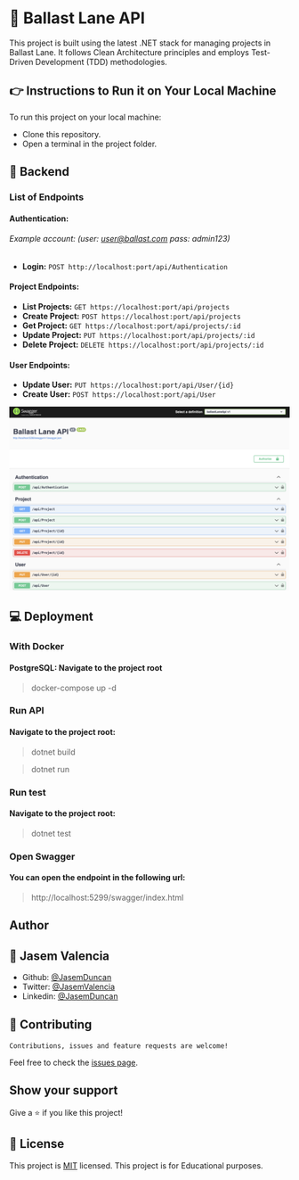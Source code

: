 # 🚀 Ballast Lane API

This project is built using the latest .NET stack for managing projects in Ballast Lane. 
It follows Clean Architecture principles and employs Test-Driven Development (TDD) methodologies.

## 👉 Instructions to Run it on Your Local Machine

To run this project on your local machine:

- Clone this repository.
- Open a terminal in the project folder.

## 🔨 Backend

### List of Endpoints

#### Authentication:

###### Example account: (user: user@ballast.com pass: admin123)

- **Login:** `POST http://localhost:port/api/Authentication`

#### Project Endpoints:
- **List Projects:** `GET https://localhost:port/api/projects`
- **Create Project:** `POST https://localhost:port/api/projects`
- **Get Project:** `GET https://localhost:port/api/projects/:id`
- **Update Project:** `PUT https://localhost:port/api/projects/:id`
- **Delete Project:** `DELETE https://localhost:port/api/projects/:id`

#### User Endpoints:
- **Update User:** `PUT https://localhost:port/api/User/{id}`
- **Create User:** `POST https://localhost:port/api/User`

![screenshot](main.png)


## 💻 Deployment

### With Docker
#### PostgreSQL: Navigate to the project root

> docker-compose up -d

### Run API
#### Navigate to the project root:

> dotnet build

> dotnet run

### Run test
#### Navigate to the project root:
>dotnet test

### Open Swagger
#### You can open the endpoint in the following url:
> http://localhost:5299/swagger/index.html


## Author 

## 🎨 **Jasem Valencia**

- Github: [@JasemDuncan](https://github.com/JasemDuncan)
- Twitter: [@JasemValencia](https://twitter.com/JasemValencia)
- Linkedin: [@JasemDuncan](www.linkedin.com/in/Jasem-Duncan-Valencia)

## 🤝 Contributing

    Contributions, issues and feature requests are welcome!

Feel free to check the [issues page](https://github.com/JasemDuncan/Scharff/issues).

## Show your support

Give a ⭐️ if you like this project!

## 📝 License
This project is [MIT](lic.url) licensed.
This project is for Educational purposes.